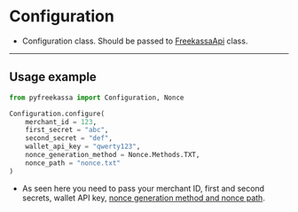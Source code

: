 # Configuration
* Configuration class. Should be passed to [FreekassaApi](FreekassaApi.md) class.
---
## Usage example
```python
from pyfreekassa import Configuration, Nonce

Configuration.configure(
    merchant_id = 123,
    first_secret = "abc",
    second_secret = "def", 
    wallet_api_key = "qwerty123",
    nonce_generation_method = Nonce.Methods.TXT,
    nonce_path = "nonce.txt"
)
```
* As seen here you need to pass your merchant ID, first and second secrets, wallet API key, [nonce generation method and nonce path](Nonce.md).